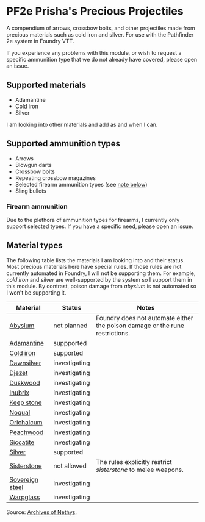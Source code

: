 # PF2e Prisha's Precious Projectiles

A compendium of arrows, crossbow bolts, and other projectiles made from precious materials such as cold iron and silver. For use with the Pathfinder 2e system in Foundry VTT.

If you experience any problems with this module, or wish to request a specific ammunition type that we do not already have covered, please open an issue.

## Supported materials

- Adamantine
- Cold iron
- Silver

I am looking into other materials and add as and when I can.

## Supported ammunition types

- Arrows
- Blowgun darts
- Crossbow bolts
- Repeating crossbow magazines
- Selected firearm ammunition types (see [note below](#firearm-ammunition))
- Sling bullets

### Firearm ammunition

Due to the plethora of ammunition types for firearms, I currently only support selected types. If you have a specific need, please open an issue.

## Material types

The following table lists the materials I am looking into and their status. Most precious materials here have special rules. If those rules are not currently automated in Foundry, I will not be supporting them. For example, *cold iron* and *silver* are well-supported by the system so I support them in this module. By contrast, poison damage from *abysium* is not automated so I won't be supporting it.

| Material          | Status        | Notes                                                                        |
|-------------------|---------------|------------------------------------------------------------------------------|
| [Abysium]         | not planned   | Foundry does not automate either the poison damage or the rune restrictions. |
| [Adamantine]      | suppported    |                                                                              |
| [Cold iron]       | supported     |                                                                              |
| [Dawnsilver]      | investigating |                                                                              |
| [Djezet]          | investigating |                                                                              |
| [Duskwood]        | investigating |                                                                              |
| [Inubrix]         | investigating |                                                                              |
| [Keep stone]      | investigating |                                                                              |
| [Noqual]          | investigating |                                                                              |
| [Orichalcum]      | investigating |                                                                              |
| [Peachwood]       | investigating |                                                                              |
| [Siccatite]       | investigating |                                                                              |
| [Silver]          | supported     |                                                                              |
| [Sisterstone]     | not allowed   | The rules explicitly restrict *sisterstone* to melee weapons.                |
| [Sovereign steel] | investigating |                                                                              |
| [Warpglass]       | investigating |                                                                              |

Source: [Archives of Nethys](https://2e.aonprd.com/Equipment.aspx?Category=22&sort=name-asc&display=table&columns=pfs+source+rarity+trait+level+price+bulk+usage+spoilers).

[Abysium]:         https://2e.aonprd.com/Equipment.aspx?ID=1409
[Adamantine]:      https://2e.aonprd.com/Equipment.aspx?ID=2855
[Cold iron]:       https://2e.aonprd.com/Equipment.aspx?ID=2856
[Dawnsilver]:      https://2e.aonprd.com/Equipment.aspx?ID=2857
[Djezet]:          https://2e.aonprd.com/Equipment.aspx?ID=1414
[Duskwood]:        https://2e.aonprd.com/Equipment.aspx?ID=2858
[Inubrix]:         https://2e.aonprd.com/Equipment.aspx?ID=1418
[Keep stone]:      https://2e.aonprd.com/Equipment.aspx?ID=2572
[Noqual]:          https://2e.aonprd.com/Equipment.aspx?ID=1422
[Orichalcum]:      https://2e.aonprd.com/Equipment.aspx?ID=1543
[Peachwood]:       https://2e.aonprd.com/Equipment.aspx?ID=1543
[Siccatite]:       https://2e.aonprd.com/Equipment.aspx?ID=1426
[Silver]:          https://2e.aonprd.com/Equipment.aspx?ID=2860
[Sisterstone]:     https://2e.aonprd.com/Equipment.aspx?ID=1722
[Sovereign steel]: https://2e.aonprd.com/Equipment.aspx?ID=778
[Warpglass]:       https://2e.aonprd.com/Equipment.aspx?ID=898

